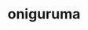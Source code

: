 ---
title: "oniguruma"
layout: cache
categories: [package, v0.18.0]
meta: {"versions": ["6.9.4"], "compilers": ["gcc@=7.5.0"], "oss": ["ubuntu18.04"], "platforms": ["linux"], "targets": ["x86_64"], "stacks": ["e4s", "root"], "num_specs": 1, "num_specs_by_stack": {"e4s": 1, "root": 1}}
spec_details: [{"hash": "dxsr2jdtbmottxzqfsff73mjr73m4gpo", "compiler": "gcc@=7.5.0", "versions": ["6.9.4"], "os": "ubuntu18.04", "platform": "linux", "target": "x86_64", "variants": [], "stacks": ["e4s", "root"], "size": "-", "tarball": "https://binaries.spack.io/releases/v0.18.0/build_cache/linux-ubuntu18.04-x86_64/gcc-7.5.0/oniguruma-6.9.4/linux-ubuntu18.04-x86_64-gcc-7.5.0-oniguruma-6.9.4-dxsr2jdtbmottxzqfsff73mjr73m4gpo.spack"}]
---